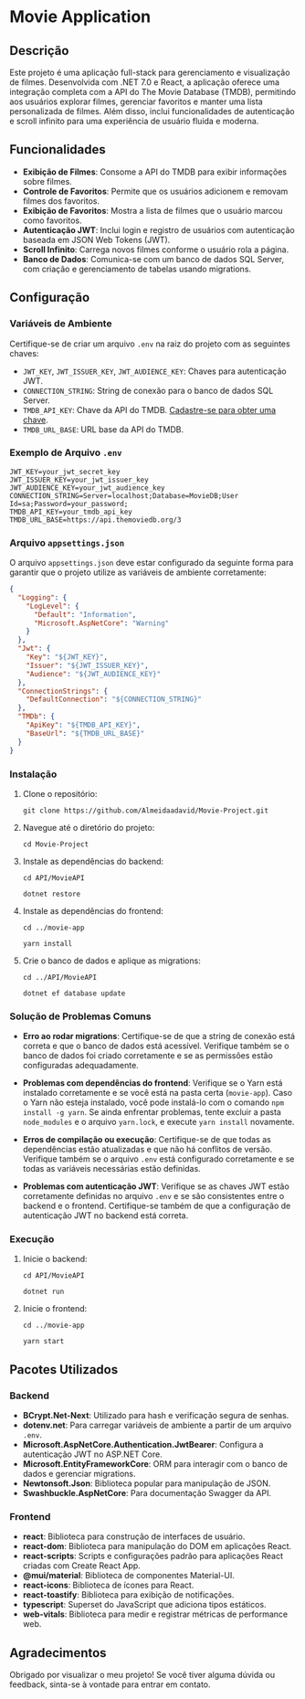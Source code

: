 # Movie Application

## Descrição
Este projeto é uma aplicação full-stack para gerenciamento e visualização de filmes. Desenvolvida com .NET 7.0 e React, a aplicação oferece uma integração completa com a API do The Movie Database (TMDB), permitindo aos usuários explorar filmes, gerenciar favoritos e manter uma lista personalizada de filmes. Além disso, inclui funcionalidades de autenticação e scroll infinito para uma experiência de usuário fluida e moderna.

## Funcionalidades

- **Exibição de Filmes**: Consome a API do TMDB para exibir informações sobre filmes.
- **Controle de Favoritos**: Permite que os usuários adicionem e removam filmes dos favoritos.
- **Exibição de Favoritos**: Mostra a lista de filmes que o usuário marcou como favoritos.
- **Autenticação JWT**: Inclui login e registro de usuários com autenticação baseada em JSON Web Tokens (JWT).
- **Scroll Infinito**: Carrega novos filmes conforme o usuário rola a página.
- **Banco de Dados**: Comunica-se com um banco de dados SQL Server, com criação e gerenciamento de tabelas usando migrations.

## Configuração

### Variáveis de Ambiente

Certifique-se de criar um arquivo `.env` na raiz do projeto com as seguintes chaves:
- `JWT_KEY`, `JWT_ISSUER_KEY`, `JWT_AUDIENCE_KEY`: Chaves para autenticação JWT.
- `CONNECTION_STRING`: String de conexão para o banco de dados SQL Server.
- `TMDB_API_KEY`: Chave da API do TMDB. [Cadastre-se para obter uma chave](https://developer.themoviedb.org/docs/getting-started).
- `TMDB_URL_BASE`: URL base da API do TMDB.
### Exemplo de Arquivo `.env`

```dotenv
JWT_KEY=your_jwt_secret_key
JWT_ISSUER_KEY=your_jwt_issuer_key
JWT_AUDIENCE_KEY=your_jwt_audience_key
CONNECTION_STRING=Server=localhost;Database=MovieDB;User Id=sa;Password=your_password;
TMDB_API_KEY=your_tmdb_api_key
TMDB_URL_BASE=https://api.themoviedb.org/3
```
### Arquivo `appsettings.json`
O arquivo `appsettings.json` deve estar configurado da seguinte forma para garantir que o projeto utilize as variáveis de ambiente corretamente:

```json
{
  "Logging": {
    "LogLevel": {
      "Default": "Information",
      "Microsoft.AspNetCore": "Warning"
    }
  },
  "Jwt": {
    "Key": "${JWT_KEY}",
    "Issuer": "${JWT_ISSUER_KEY}",
    "Audience": "${JWT_AUDIENCE_KEY}"
  },
  "ConnectionStrings": {
    "DefaultConnection": "${CONNECTION_STRING}"
  },
  "TMDb": {
    "ApiKey": "${TMDB_API_KEY}",
    "BaseUrl": "${TMDB_URL_BASE}"
  }
}
```

### Instalação

1. Clone o repositório:

   `git clone https://github.com/Almeidaadavid/Movie-Project.git`

2. Navegue até o diretório do projeto:

   `cd Movie-Project`

3. Instale as dependências do backend:

    `cd API/MovieAPI`
    
   `dotnet restore`

4. Instale as dependências do frontend:

   `cd ../movie-app`
   
   `yarn install`

5. Crie o banco de dados e aplique as migrations:

    `cd ../API/MovieAPI`
    
   `dotnet ef database update`
   
### Solução de Problemas Comuns

- **Erro ao rodar migrations**: Certifique-se de que a string de conexão está correta e que o banco de dados está acessível. Verifique também se o banco de dados foi criado corretamente e se as permissões estão configuradas adequadamente.

- **Problemas com dependências do frontend**: Verifique se o Yarn está instalado corretamente e se você está na pasta certa (`movie-app`). Caso o Yarn não esteja instalado, você pode instalá-lo com o comando `npm install -g yarn`. Se ainda enfrentar problemas, tente excluir a pasta `node_modules` e o arquivo `yarn.lock`, e execute `yarn install` novamente.

- **Erros de compilação ou execução**: Certifique-se de que todas as dependências estão atualizadas e que não há conflitos de versão. Verifique também se o arquivo `.env` está configurado corretamente e se todas as variáveis necessárias estão definidas.

- **Problemas com autenticação JWT**: Verifique se as chaves JWT estão corretamente definidas no arquivo `.env` e se são consistentes entre o backend e o frontend. Certifique-se também de que a configuração de autenticação JWT no backend está correta.

### Execução

1. Inicie o backend:

    `cd API/MovieAPI`
   
   `dotnet run`

2. Inicie o frontend:

    `cd ../movie-app`
   
   `yarn start`

## Pacotes Utilizados

### Backend

- **BCrypt.Net-Next**: Utilizado para hash e verificação segura de senhas.
- **dotenv.net**: Para carregar variáveis de ambiente a partir de um arquivo `.env`.
- **Microsoft.AspNetCore.Authentication.JwtBearer**: Configura a autenticação JWT no ASP.NET Core.
- **Microsoft.EntityFrameworkCore**: ORM para interagir com o banco de dados e gerenciar migrations.
- **Newtonsoft.Json**: Biblioteca popular para manipulação de JSON.
- **Swashbuckle.AspNetCore**: Para documentação Swagger da API.

### Frontend

- **react**: Biblioteca para construção de interfaces de usuário.
- **react-dom**: Biblioteca para manipulação do DOM em aplicações React.
- **react-scripts**: Scripts e configurações padrão para aplicações React criadas com Create React App.
- **@mui/material**: Biblioteca de componentes Material-UI.
- **react-icons**: Biblioteca de ícones para React.
- **react-toastify**: Biblioteca para exibição de notificações.
- **typescript**: Superset do JavaScript que adiciona tipos estáticos.
- **web-vitals**: Biblioteca para medir e registrar métricas de performance web.

## Agradecimentos

Obrigado por visualizar o meu projeto! Se você tiver alguma dúvida ou feedback, sinta-se à vontade para entrar em contato.